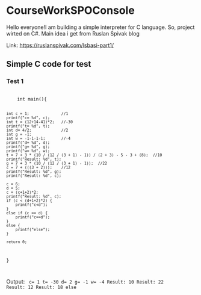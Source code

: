 # CourseWorkSPOConsole
Hello everyone!I am building a simple interpreter for C language. So, project wirted on C#. Main idea i get from Ruslan Spivak blog 

Link: https://ruslanspivak.com/lsbasi-part1/

## Simple C code for test

### Test 1
<code>
 	int main(){
	
	int c = 1;				//1
	printf("c= %d", c);
	int t = (12+14-41)*2;	//-30
	printf("t= %d", t);
	int d= 4/2;				//2
	int g = -1;
	int w = -1-1-1-1;		//-4
	printf("d= %d", d);
	printf("g= %d", g);
	printf("w= %d", w);
	t = 7 + 3 * (10 / (12 / (3 + 1) - 1)) / (2 + 3) - 5 - 3 + (8);	//10
	printf("Result: %d", t);
	g = 7 + 3 * (10 / (12 / (3 + 1) - 1));	//22
	c = 7 + (((3 + 2)));	//12
	printf("Result: %d", g);
	printf("Result: %d", c);
	
	c = 6;
	d = 5;
	c = (c+1+2)*2;
	printf("Result: %d", c);
	if (c < (d+1+2)*2) {
		printf("c<d");
	}
	else if (c == d) {
		printf("c==d");
	}
	else {
		printf("else");
	}
	
	return 0;
}

</code>

Output:
<code>
	c= 1
	t= -30
	d= 2
	g= -1
	w= -4
	Result: 10
	Result: 22
	Result: 12
	Result: 18
	else
</code>
